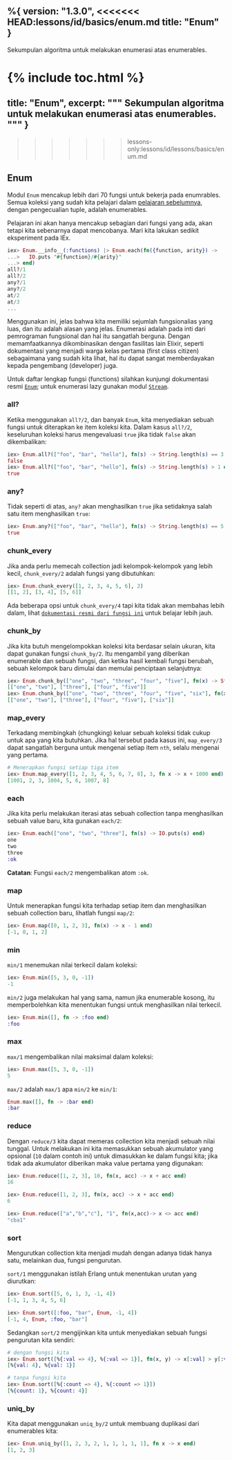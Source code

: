 %{
  version: "1.3.0",
<<<<<<< HEAD:lessons/id/basics/enum.md
  title: "Enum"
}
---

Sekumpulan algoritma untuk melakukan enumerasi atas enumerables.

{% include toc.html %}
=======
  title: "Enum",
  excerpt: """
  Sekumpulan algoritma untuk melakukan enumerasi atas enumerables.
  """
}
---
>>>>>>> lessons-only:lessons/id/lessons/basics/enum.md

## Enum

Modul `Enum` mencakup lebih dari 70 fungsi untuk bekerja pada enumrables. Semua koleksi yang sudah kita pelajari dalam [pelajaran sebelumnya](../collections/), dengan pengecualian tuple, adalah enumerables.

Pelajaran ini akan hanya mencakup sebagian dari fungsi yang ada, akan tetapi kita sebenarnya dapat mencobanya.
Mari kita lakukan sedikit eksperiment pada IEx.

```elixir
iex> Enum.__info__(:functions) |> Enum.each(fn({function, arity}) ->
...>   IO.puts "#{function}/#{arity}"
...> end)
all?/1
all?/2
any?/1
any?/2
at/2
at/3
...
```

Menggunakan ini, jelas bahwa kita memiliki sejumlah fungsionalias yang luas, dan itu adalah alasan yang jelas.
Enumerasi adalah pada inti dari pemrograman fungsional dan hal itu sangatlah berguna.
Dengan memamfaatkannya dikombinasikan dengan fasilitas lain Elixir, seperti dokumentasi yang menjadi warga kelas pertama (first class citizen) sebagaimana yang sudah kita lihat, hal itu dapat sangat memberdayakan kepada pengembang (developer) juga.

Untuk daftar lengkap fungsi (functions) silahkan kunjungi dokumentasi resmi [`Enum`](https://hexdocs.pm/elixir/Enum.html); untuk enumerasi lazy gunakan modul [`Stream`](https://hexdocs.pm/elixir/Stream.html).


### all?

Ketika menggunakan `all?/2`, dan banyak `Enum`, kita menyediakan sebuah fungsi untuk diterapkan ke item koleksi kita. Dalam kasus `all?/2`, keseluruhan koleksi harus mengevaluasi `true` jika tidak `false` akan dikembalikan:

```elixir
iex> Enum.all?(["foo", "bar", "hello"], fn(s) -> String.length(s) == 3 end)
false
iex> Enum.all?(["foo", "bar", "hello"], fn(s) -> String.length(s) > 1 end)
true
```

### any?

Tidak seperti di atas, `any?` akan menghasilkan `true` jika setidaknya salah satu item menghasilkan `true`:

```elixir
iex> Enum.any?(["foo", "bar", "hello"], fn(s) -> String.length(s) == 5 end)
true
```

### chunk_every

Jika anda perlu memecah collection jadi kelompok-kelompok yang lebih kecil, `chunk_every/2` adalah fungsi yang dibutuhkan:

```elixir
iex> Enum.chunk_every([1, 2, 3, 4, 5, 6], 2)
[[1, 2], [3, 4], [5, 6]]
```

Ada beberapa opsi untuk `chunk_every/4` tapi kita tidak akan membahas lebih dalam, lihat [`dokumentasi resmi dari fungsi ini`](https://hexdocs.pm/elixir/Enum.html#chunk_every/4) untuk belajar lebih jauh.

### chunk_by

Jika kita butuh mengelompokkan koleksi kita berdasar selain ukuran, kita dapat gunakan fungsi `chunk_by/2`. Itu mengambil yang diberikan enumerable dan sebuah fungsi, dan ketika hasil kembali fungsi berubah, sebuah kelompok baru dimulai dan memulai penciptaan selanjutnya: 

```elixir
iex> Enum.chunk_by(["one", "two", "three", "four", "five"], fn(x) -> String.length(x) end)
[["one", "two"], ["three"], ["four", "five"]]
iex> Enum.chunk_by(["one", "two", "three", "four", "five", "six"], fn(x) -> String.length(x) end)
[["one", "two"], ["three"], ["four", "five"], ["six"]]
```

### map_every

Terkadang membingkah (chungking) keluar sebuah koleksi tidak cukup untuk apa yang kita butuhkan. Jika hal tersebut pada kasus ini, `map_every/3` dapat sangatlah berguna untuk mengenai setiap item `nth`, selalu mengenai yang pertama. 

```elixir
# Menerapkan fungsi setiap tiga item
iex> Enum.map_every([1, 2, 3, 4, 5, 6, 7, 8], 3, fn x -> x + 1000 end)
[1001, 2, 3, 1004, 5, 6, 1007, 8]
```

### each

Jika kita perlu melakukan iterasi atas sebuah collection tanpa menghasilkan sebuah value baru, kita gunakan `each/2`:

```elixir
iex> Enum.each(["one", "two", "three"], fn(s) -> IO.puts(s) end)
one
two
three
:ok
```

__Catatan__: Fungsi `each/2` mengembalikan atom `:ok`.

### map

Untuk menerapkan fungsi kita terhadap setiap item dan menghasilkan sebuah collection baru, lihatlah fungsi `map/2`:

```elixir
iex> Enum.map([0, 1, 2, 3], fn(x) -> x - 1 end)
[-1, 0, 1, 2]
```

### min

`min/1` menemukan nilai terkecil dalam koleksi:

```elixir
iex> Enum.min([5, 3, 0, -1])
-1
```

`min/2` juga melakukan hal yang sama, namun jika enumerable kosong, itu memperbolehkan kita menentukan fungsi untuk menghasilkan nilai terkecil.

```elixir
iex> Enum.min([], fn -> :foo end)
:foo
```

### max

`max/1` mengembalikan nilai maksimal dalam koleksi:

```elixir
iex> Enum.max([5, 3, 0, -1])
5
```

`max/2` adalah `max/1` apa `min/2` ke `min/1`:

```elixir
Enum.max([], fn -> :bar end)
:bar
```

### reduce

Dengan `reduce/3` kita dapat memeras collection kita menjadi sebuah nilai tunggal. Untuk melakukan ini kita memasukkan sebuah akumulator yang opsional (`10` dalam contoh ini) untuk dimasukkan ke dalam fungsi kita; jika tidak ada akumulator diberikan maka value pertama yang digunakan:

```elixir
iex> Enum.reduce([1, 2, 3], 10, fn(x, acc) -> x + acc end)
16

iex> Enum.reduce([1, 2, 3], fn(x, acc) -> x + acc end)
6

iex> Enum.reduce(["a","b","c"], "1", fn(x,acc)-> x <> acc end)
"cba1"
```

### sort

Mengurutkan collection kita menjadi mudah dengan adanya tidak hanya satu, melainkan dua, fungsi pengurutan.

`sort/1` menggunakan istilah Erlang untuk menentukan urutan yang diurutkan:

```elixir
iex> Enum.sort([5, 6, 1, 3, -1, 4])
[-1, 1, 3, 4, 5, 6]

iex> Enum.sort([:foo, "bar", Enum, -1, 4])
[-1, 4, Enum, :foo, "bar"]
```

Sedangkan `sort/2` mengijinkan kita untuk menyediakan sebuah fungsi pengurutan kita sendiri:

```elixir
# dengan fungsi kita
iex> Enum.sort([%{:val => 4}, %{:val => 1}], fn(x, y) -> x[:val] > y[:val] end)
[%{val: 4}, %{val: 1}]

# tanpa fungsi kita
iex> Enum.sort([%{:count => 4}, %{:count => 1}])
[%{count: 1}, %{count: 4}]
```

### uniq_by

Kita dapat menggunakan `uniq_by/2` untuk membuang duplikasi dari enumerables kita:

```elixir
iex> Enum.uniq_by([1, 2, 3, 2, 1, 1, 1, 1, 1], fn x -> x end)
[1, 2, 3]
```
